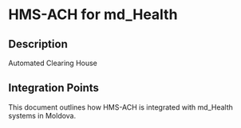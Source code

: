 # HMS-ACH for md_Health

## Description

Automated Clearing House

## Integration Points

This document outlines how HMS-ACH is integrated with md_Health systems in Moldova.
